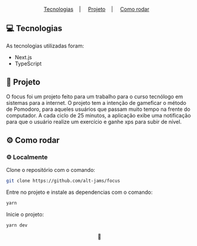 <p align="center">
  <a href="#-tecnologias">Tecnologias</a>&nbsp;&nbsp;&nbsp;&nbsp;|&nbsp;&nbsp;&nbsp;&nbsp;
  <a href="#-projeto">Projeto</a>&nbsp;&nbsp;&nbsp;&nbsp;|&nbsp;&nbsp;&nbsp;&nbsp;
  <a href="#-como-rodar">Como rodar</a>&nbsp;&nbsp;&nbsp;&nbsp;
</p>

## 💻 Tecnologias

As tecnologias utilizadas foram:

- Next.js
- TypeScript

## 🚀 Projeto

O focus foi um projeto feito para um trabalho para o curso tecnólogo em sistemas para a internet.
O projeto tem a intenção de gameficar o método de Pomodoro, para aqueles usuários que passam muito tempo na frente do computador.
A cada ciclo de 25 minutos, a aplicação exibe uma notificação para que o usuário realize um exercício e ganhe xps para subir de nível.

## ⚙ Como rodar

### ⚙ Localmente
Clone o repositório com o comando:
``` bash
git clone https://github.com/alt-jams/focus
```
Entre no projeto e instale as dependencias com o comando:
``` bash
yarn
```
Inicie o projeto:
``` bash
yarn dev
```

<p align="center">
    💜
</p>
